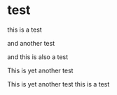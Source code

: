 # test

this is a test

and another test

and this is also a test

This is yet another test

This is yet another test
this is a test
